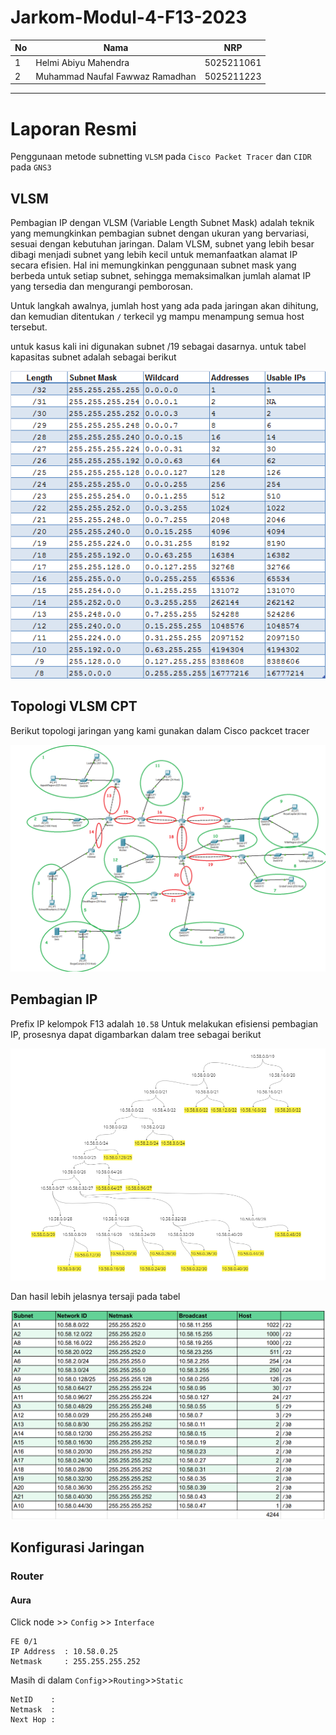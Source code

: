 # Jarkom-Modul-4-F13-2023

| **No** | **Nama**                         | **NRP**    |
| ------ | -------------------------------- | ---------- |
| 1      | Helmi Abiyu Mahendra             | 5025211061 |
| 2      | Muhammad Naufal Fawwaz Ramadhan  | 5025211223 |


--------------------------------
# Laporan Resmi

Penggunaan metode subnetting ``VLSM``  pada ``Cisco Packet Tracer`` dan ``CIDR`` pada  ``GNS3``

## VLSM

Pembagian IP dengan VLSM (Variable Length Subnet Mask) adalah teknik yang memungkinkan pembagian subnet dengan ukuran yang bervariasi, sesuai dengan kebutuhan jaringan. Dalam VLSM, subnet yang lebih besar dibagi menjadi subnet yang lebih kecil untuk memanfaatkan alamat IP secara efisien. Hal ini memungkinkan penggunaan subnet mask yang berbeda untuk setiap subnet, sehingga memaksimalkan jumlah alamat IP yang tersedia dan mengurangi pemborosan.

Untuk langkah awalnya, jumlah host yang ada pada jaringan akan dihitung, dan kemudian ditentukan ``/`` terkecil yg mampu menampung semua host tersebut. 

untuk kasus kali ini digunakan subnet /19 sebagai dasarnya.
untuk tabel kapasitas subnet adalah sebagai berikut

![subnet](Images/rentang.png)

## Topologi VLSM CPT

Berikut topologi jaringan yang kami gunakan dalam Cisco packcet tracer

![topologi](Images/CPT.png)

## Pembagian IP

Prefix IP kelompok F13 adalah ``10.58``
Untuk melakukan efisiensi pembagian IP, prosesnya dapat digambarkan dalam tree sebagai berikut

![tree](Images/CPTTree.png)

Dan hasil lebih jelasnya tersaji pada tabel

![tabel](Images/CPTTable.png)

## Konfigurasi Jaringan

### Router

#### Aura
Click node >> ```Config``` >> ``Interface``
```
FE 0/1
IP Address  : 10.58.0.25
Netmask     : 255.255.255.252
```
Masih di dalam ``Config``>>``Routing``>>``Static``
```
NetID    :
Netmask  :
Next Hop :
```
